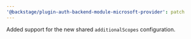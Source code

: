 ```yaml
---
'@backstage/plugin-auth-backend-module-microsoft-provider': patch
---
```


Added support for the new shared `additionalScopes` configuration.
